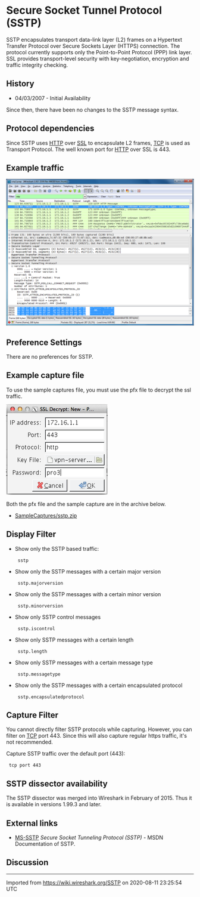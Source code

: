 # Secure Socket Tunnel Protocol (SSTP)

SSTP encapsulates transport data-link layer (L2) frames on a Hypertext Transfer Protocol over Secure Sockets Layer (HTTPS) connection. The protocol currently supports only the Point-to-Point Protocol (PPP) link layer. SSL provides transport-level security with key-negotiation, encryption and traffic integrity checking.

## History

  - 04/03/2007 - Initial Availability

Since then, there have been no changes to the SSTP message syntax.

## Protocol dependencies

Since SSTP uses [HTTP](/HTTP) over [SSL](/SSL) to encapsulate L2 frames, [TCP](/TCP) is used as Transport Protocol. The well known port for [HTTP](/HTTP) over SSL is 443.

## Example traffic

![sstp\_sample\_traffic.png](uploads/__moin_import__/attachments/SSTP/sstp_sample_traffic.png "sstp_sample_traffic.png")

## Preference Settings

There are no preferences for SSTP.

## Example capture file

To use the sample captures file, you must use the pfx file to decrypt the ssl traffic.

![ssl.png](uploads/__moin_import__/attachments/SSTP/ssl.png "ssl.png")

Both the pfx file and the sample capture are in the archive below.

  - [SampleCaptures/sstp.zip](uploads/__moin_import__/attachments/SampleCaptures/sstp.zip)

## Display Filter

  - Show only the SSTP based traffic:
    
    ``` 
     sstp
    ```

  - Show only the SSTP messages with a certain major version
    
    ``` 
     sstp.majorversion
    ```

  - Show only the SSTP messages with a certain minor version
    
    ``` 
     sstp.minorversion
    ```

  - Show only SSTP control messages
    
    ``` 
     sstp.iscontrol
    ```

  - Show only SSTP messages with a certain length
    
    ``` 
     sstp.length
    ```

  - Show only SSTP messages with a certain message type
    
    ``` 
     sstp.messagetype
    ```

  - Show only the SSTP messages with a certain encapsulated protocol
    
    ``` 
     sstp.encapsulatedprotocol
    ```

## Capture Filter

You cannot directly filter SSTP protocols while capturing. However, you can filter on [TCP](/TCP) port 443. Since this will also capture regular https traffic, it's not recommended.

Capture SSTP traffic over the default port (443):

``` 
 tcp port 443
```

## SSTP dissector availability

The SSTP dissector was merged into Wireshark in February of 2015. Thus it is available in versions 1.99.3 and later.

## External links

  - [MS-SSTP](http://msdn.microsoft.com/en-us/library/cc247338.aspx) *Secure Socket Tunneling Protocol (SSTP)* - MSDN Documentation of SSTP.

## Discussion

---

Imported from https://wiki.wireshark.org/SSTP on 2020-08-11 23:25:54 UTC
